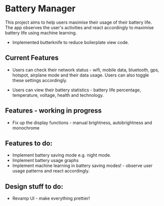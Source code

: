 <h1> Battery Manager </h1>

This project aims to help users maximise their usage of their battery life. The app observes the user's activities and react accordingly to maximise battery life using machine learning.

- Implemented butterknife to reduce boilerplate view code.

<h2> Current Features </h2>

- Users can check their network status - wifi, mobile data, bluetooth, gps, hotspot, airplane mode and their data usage. Users can also toggle these settings accordingly.

- Users can view their battery statistics - battery life percentage, temperature, voltage, health and technology.


<h2> Features - working in progress </h2>

- Fix up the display functions - manual brightness, autobrightness and monochrome

<h2> Features to do: </h2>

- Implement battery saving mode e.g. night mode.
- Implement battery usage graphs
- Implement machine learning in battery saving modes! - observe user usage patterns and react accordingly.

<h2> Design stuff to do: </h2>

- Revamp UI - make everything prettier!
